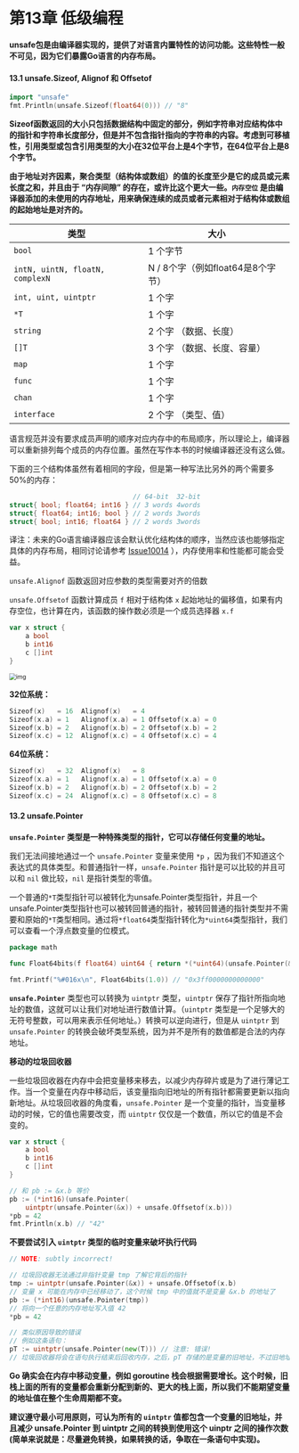 # 第13章 低级编程

**unsafe包是由编译器实现的，提供了对语言内置特性的访问功能。这些特性一般不可见，因为它们暴露Go语言的内存布局。**

#### 13.1 unsafe.Sizeof, Alignof 和 Offsetof

```go
import "unsafe"
fmt.Println(unsafe.Sizeof(float64(0))) // "8"
```

**Sizeof函数返回的大小只包括数据结构中固定的部分，例如字符串对应结构体中的指针和字符串长度部分，但是并不包含指针指向的字符串的内容。考虑到可移植性，引用类型或包含引用类型的大小在32位平台上是4个字节，在64位平台上是8个字节。**

**由于地址对齐因素，聚合类型（结构体或数组）的值的长度至少是它的成员或元素长度之和，并且由于 “内存间隙” 的存在，或许比这个更大一些。<code>内存空位</code> 是由编译器添加的未使用的内存地址，用来确保连续的成员或者元素相对于结构体或数组的起始地址是对齐的。**

| 类型                                       | 大小                              |
| ------------------------------------------ | --------------------------------- |
| <code>bool</code>                          | 1 个字节                          |
| <code>intN, uintN, floatN, complexN</code> | N / 8个字（例如float64是8个字节） |
| <code>int, uint, uintptr</code>            | 1 个字                            |
| <code>*T</code>                            | 1 个字                            |
| <code>string</code>                        | 2 个字 （数据、长度）             |
| <code>[]T</code>                           | 3 个字 （数据、长度、容量）       |
| <code>map</code>                           | 1 个字                            |
| <code>func</code>                          | 1 个字                            |
| <code>chan</code>                          | 1 个字                            |
| <code>interface</code>                     | 2 个字 （类型、值）               |

语言规范并没有要求成员声明的顺序对应内存中的布局顺序，所以理论上，编译器可以重新排列每个成员的内存位置。虽然在写作本书的时候编译器还没有这么做。

下面的三个结构体虽然有着相同的字段，但是第一种写法比另外的两个需要多50%的内存：

```go
                               // 64-bit  32-bit
struct{ bool; float64; int16 } // 3 words 4words
struct{ float64; int16; bool } // 2 words 3words
struct{ bool; int16; float64 } // 2 words 3words
```

译注：未来的Go语言编译器应该会默认优化结构体的顺序，当然应该也能够指定具体的内存布局，相同讨论请参考 [Issue10014](https://github.com/golang/go/issues/10014) ），内存使用率和性能都可能会受益。

`unsafe.Alignof` 函数返回对应参数的类型需要对齐的倍数

`unsafe.Offsetof` 函数计算成员 `f` 相对于结构体 `x` 起始地址的偏移值，如果有内存空位，也计算在内，该函数的操作数必须是一个成员选择器 `x.f`

```go
var x struct {
    a bool
    b int16
    c []int
}
```

<img src="https://books.studygolang.com/gopl-zh/images/ch13-01.png" alt="img" style="zoom:75%;" />

**32位系统：**

```go
Sizeof(x)   = 16  Alignof(x)   = 4
Sizeof(x.a) = 1   Alignof(x.a) = 1 Offsetof(x.a) = 0
Sizeof(x.b) = 2   Alignof(x.b) = 2 Offsetof(x.b) = 2
Sizeof(x.c) = 12  Alignof(x.c) = 4 Offsetof(x.c) = 4
```



**64位系统：**

```go
Sizeof(x)   = 32  Alignof(x)   = 8
Sizeof(x.a) = 1   Alignof(x.a) = 1 Offsetof(x.a) = 0
Sizeof(x.b) = 2   Alignof(x.b) = 2 Offsetof(x.b) = 2
Sizeof(x.c) = 24  Alignof(x.c) = 8 Offsetof(x.c) = 8
```

#### 13.2 unsafe.Pointer

**`unsafe.Pointer` 类型是一种特殊类型的指针，它可以存储任何变量的地址。**

我们无法间接地通过一个 `unsafe.Pointer` 变量来使用 `*p` ，因为我们不知道这个表达式的具体类型。和普通指针一样，`unsafe.Pointer` 指针是可以比较的并且可以和 `nil` 做比较，` nil ` 是指针类型的零值。

一个普通的`*T`类型指针可以被转化为unsafe.Pointer类型指针，并且一个unsafe.Pointer类型指针也可以被转回普通的指针，被转回普通的指针类型并不需要和原始的`*T`类型相同。通过将`*float64`类型指针转化为`*uint64`类型指针，我们可以查看一个浮点数变量的位模式。

```go
package math

func Float64bits(f float64) uint64 { return *(*uint64)(unsafe.Pointer(&f)) }

fmt.Printf("%#016x\n", Float64bits(1.0)) // "0x3ff0000000000000"
```

**`unsafe.Pointer`** 类型也可以转换为 `uintptr` 类型，`uintptr` 保存了指针所指向地址的数值，这就可以让我们对地址进行数值计算。（`uintptr` 类型是一个足够大的无符号整数，可以用来表示任何地址。）转换可以逆向进行，但是从 `uintptr` 到 `unsafe.Pointer` 的转换会破坏类型系统，因为并不是所有的数值都是合法的内存地址。



**移动的垃圾回收器**

一些垃圾回收器在内存中会把变量移来移去，以减少内存碎片或是为了进行薄记工作。当一个变量在内存中移动后，该变量指向旧地址的所有指针都需要更新以指向新地址。从垃圾回收器的角度看，`unsafe.Pointer` 是一个变量的指针，当变量移动的时候，它的值也需要改变，而 `uintptr` 仅仅是一个数值，所以它的值是不会变的。

```go
var x struct {
    a bool
    b int16
    c []int
}

// 和 pb := &x.b 等价
pb := (*int16)(unsafe.Pointer(
    uintptr(unsafe.Pointer(&x)) + unsafe.Offsetof(x.b)))
*pb = 42
fmt.Println(x.b) // "42"
```

**不要尝试引入 `uintptr` 类型的临时变量来破坏执行代码** 

```go
// NOTE: subtly incorrect!

// 垃圾回收器无法通过非指针变量 tmp 了解它背后的指针
tmp := uintptr(unsafe.Pointer(&x)) + unsafe.Offsetof(x.b)
// 变量 x 可能在内存中已经移动了，这个时候 tmp 中的值就不是变量 &x.b 的地址了
pb := (*int16)(unsafe.Pointer(tmp))
// 将向一个任意的内存地址写入值 42
*pb = 42

// 类似原因导致的错误
// 例如这条语句：
pT := uintptr(unsafe.Pointer(new(T))) // 注意: 错误!
// 垃圾回收器将会在语句执行结束后回收内存，之后，pT 存储的是变量的旧地址，不过旧地址对应的变量已经发生改变
```

**Go 确实会在内存中移动变量，例如 goroutine 栈会根据需要增长。这个时候，旧栈上面的所有的变量都会重新分配到新的、更大的栈上面，所以我们不能期望变量的地址值在整个生命周期都不变。**

**建议遵守最小可用原则，可认为所有的 `uintptr` 值都包含一个变量的旧地址，并且减少 unsafe.Pointer 到 uintptr 之间的转换到使用这个 uinptr 之间的操作次数 (简单来说就是：尽量避免转换，如果转换的话，争取在一条语句中实现)。**